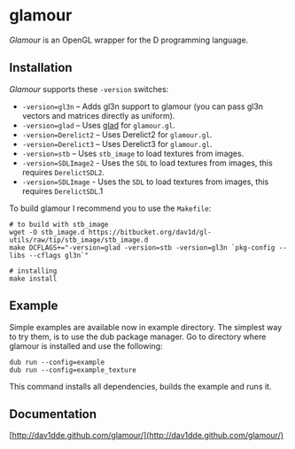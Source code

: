 glamour
=======

*Glamour* is an OpenGL wrapper for the D programming language.

## Installation ##

*Glamour* supports these `-version` switches:

* `-version=gl3n` – Adds gl3n support to glamour (you can pass gl3n vectors and matrices directly as uniform).
* `-version=glad` – Uses [glad](https://github.com/Dav1dde/glad) for `glamour.gl`.
* `-version=Derelict2` – Uses Derelict2 for `glamour.gl`.
* `-version=Derelict3` – Uses Derelict3 for `glamour.gl`.
* `-version=stb` – Uses `stb_image` to load textures from images.
* `-version=SDLImage2` - Uses the `SDL` to load textures from images, this requires `DerelictSDL2`.
* `-version=SDLImage` - Uses the `SDL` to load textures from images, this requires `DerelictSDL`.1

To build glamour I recommend you to use the `Makefile`:

```
# to build with stb_image
wget -O stb_image.d https://bitbucket.org/dav1d/gl-utils/raw/tip/stb_image/stb_image.d
make DCFLAGS+="-version=glad -version=stb -version=gl3n `pkg-config --libs --cflags gl3n`"

# installing
make install
```
## Example ##

Simple examples are available now in example directory. The simplest way to try them, is to use the dub package manager.
Go to directory where glamour is installed and use the following:
```
dub run --config=example
dub run --config=example_texture
```
This command installs all dependencies, builds the example and runs it. 

## Documentation ##

[http://dav1dde.github.com/glamour/](http://dav1dde.github.com/glamour/)